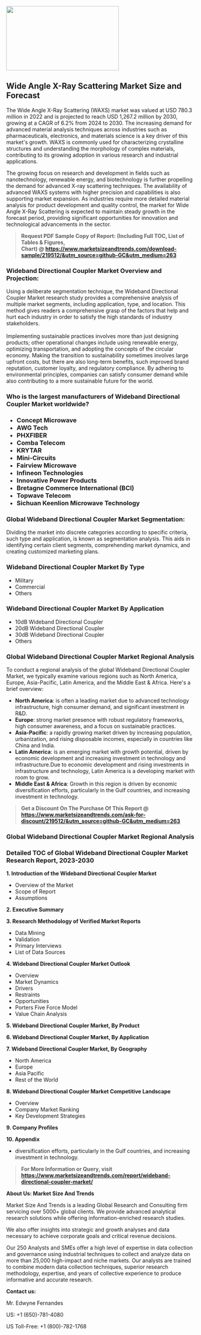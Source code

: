 <p><img class="alignnone size-medium wp-image-20088" src="https://ffe5etoiles.com/wp-content/uploads/2024/12/MST1-300x171.png" alt="" width="300" height="171" /></p><h2>Wide Angle X-Ray Scattering Market Size and Forecast</h2><p>The Wide Angle X-Ray Scattering (WAXS) market was valued at USD 780.3 million in 2022 and is projected to reach USD 1,267.2 million by 2030, growing at a CAGR of 6.2% from 2024 to 2030. The increasing demand for advanced material analysis techniques across industries such as pharmaceuticals, electronics, and materials science is a key driver of this market's growth. WAXS is commonly used for characterizing crystalline structures and understanding the morphology of complex materials, contributing to its growing adoption in various research and industrial applications.</p><p>The growing focus on research and development in fields such as nanotechnology, renewable energy, and biotechnology is further propelling the demand for advanced X-ray scattering techniques. The availability of advanced WAXS systems with higher precision and capabilities is also supporting market expansion. As industries require more detailed material analysis for product development and quality control, the market for Wide Angle X-Ray Scattering is expected to maintain steady growth in the forecast period, providing significant opportunities for innovation and technological advancements in the sector.</p></p><blockquote id="" class=""><strong>Request PDF Sample Copy of Report: (Including Full TOC, List of Tables &amp; Figures, Chart)&nbsp;@&nbsp;<strong><a href="https://www.marketsizeandtrends.com/download-sample/219512/&utm_source=github-GC&utm_medium=263" target="_blank">https://www.marketsizeandtrends.com/download-sample/219512/&utm_source=github-GC&utm_medium=263</a></strong></strong></blockquote><h3 id="" class="">Wideband Directional Coupler Market&nbsp;Overview and Projection:</h3><p id="" class="">Using a deliberate segmentation technique, the Wideband Directional Coupler Market research study provides a comprehensive analysis of multiple market segments, including application, type, and location. This method gives readers a comprehensive grasp of the factors that help and hurt each industry in order to satisfy the high standards of industry stakeholders. <br /> <br />Implementing sustainable practices involves more than just designing products; other operational changes include using renewable energy, optimizing transportation, and adopting the concepts of the circular economy. Making the transition to sustainability sometimes involves large upfront costs, but there are also long-term benefits, such improved brand reputation, customer loyalty, and regulatory compliance. By adhering to environmental principles, companies can satisfy consumer demand while also contributing to a more sustainable future for the world.</p><h3 id="" class="">Who is the largest manufacturers of&nbsp;Wideband Directional Coupler Market worldwide?</h3><h3 class=""><p><ul><li>Concept Microwave </li><li> AWG Tech </li><li> PHXFIBER </li><li> Comba Telecom </li><li> KRYTAR </li><li> Mini-Circuits </li><li> Fairview Microwave </li><li> Infineon Technologies </li><li> Innovative Power Products </li><li> Bretagne Commerce International (BCI) </li><li> Topwave Telecom </li><li> Sichuan Keenlion Microwave Technology</li></ul></p></h3><h3 id="" class="">Global&nbsp;Wideband Directional Coupler Market Segmentation:</h3><p id="" class="">Dividing the market into discrete categories according to specific criteria, such type and application, is known as segmentation analysis. This aids in identifying certain client segments, comprehending market dynamics, and creating customized marketing plans.</p><h3 id="" class="">Wideband Directional Coupler Market&nbsp;By Type</h3><p><p><ul><li>Military</li><li> Commercial</li><li> Others</p></li></ul></p></p><h3 id="" class="">Wideband Directional Coupler Market&nbsp;By Application</h3><p class=""><p><ul><li>10dB Wideband Directional Coupler</li><li> 20dB Wideband Directional Coupler</li><li> 30dB Wideband Directional Coupler</li><li> Others</li></ul></p></p><h3 id="" class="">Global Wideband Directional Coupler Market Regional Analysis</h3><p id="" class="">To conduct a regional analysis of the global Wideband Directional Coupler Market, we typically examine various regions such as North America, Europe, Asia-Pacific, Latin America, and the Middle East &amp; Africa. Here's a brief overview:</p><ul><li><strong>North America</strong>: is often a leading market due to advanced technology infrastructure, high consumer demand, and significant investment in R&amp;D.</li><li><strong>Europe</strong>: strong market presence with robust regulatory frameworks, high consumer awareness, and a focus on sustainable practices.</li><li><strong>Asia-Pacific</strong>: a rapidly growing market driven by increasing population, urbanization, and rising disposable incomes, especially in countries like China and India.</li><li><strong>Latin America</strong>: is an emerging market with growth potential, driven by economic development and increasing investment in technology and infrastructure.Due to economic development and rising investments in infrastructure and technology, Latin America is a developing market with room to grow.</li><li><strong>Middle East &amp; Africa</strong>: Growth in this region is driven by economic diversification efforts, particularly in the Gulf countries, and increasing investment in technology.</li></ul><blockquote id="" class=""><strong>Get a Discount On The Purchase Of This Report @ <strong><a href="https://www.marketsizeandtrends.com/ask-for-discount/219512/&utm_source=github-GC&utm_medium=263" target="_blank">https://www.marketsizeandtrends.com/ask-for-discount/219512/&utm_source=github-GC&utm_medium=263</a></strong></strong></blockquote><h3 id="" class="">Global Wideband Directional Coupler Market Regional Analysis</h3><h3 id="" class="">Detailed TOC of Global Wideband Directional Coupler Market Research Report, 2023-2030</h3><p id="" class=""><strong>1. Introduction of the Wideband Directional Coupler Market</strong></p><ul><li>Overview of the Market</li><li>Scope of Report</li><li>Assumptions</li></ul><p id="" class=""><strong>2. Executive Summary</strong></p><p id="" class=""><strong>3. Research Methodology of Verified Market Reports</strong></p><ul><li>Data Mining</li><li>Validation</li><li>Primary Interviews</li><li>List of Data Sources</li></ul><p id="" class=""><strong>4. Wideband Directional Coupler Market Outlook</strong></p><ul><li>Overview</li><li>Market Dynamics</li><li>Drivers</li><li>Restraints</li><li>Opportunities</li><li>Porters Five Force Model</li><li>Value Chain Analysis</li></ul><p id="" class=""><strong>5. Wideband Directional Coupler Market, By Product</strong></p><p id="" class=""><strong>6. Wideband Directional Coupler Market, By Application</strong></p><p id="" class=""><strong>7. Wideband Directional Coupler Market, By Geography</strong></p><ul><li>North America</li><li>Europe</li><li>Asia Pacific</li><li>Rest of the World</li></ul><p id="" class=""><strong>8. Wideband Directional Coupler Market Competitive Landscape</strong></p><ul><li>Overview</li><li>Company Market Ranking</li><li>Key Development Strategies</li></ul><p id="" class=""><strong>9. Company Profiles</strong></p><p id="" class=""><strong>10. Appendix</strong></p><ul><li>diversification efforts, particularly in the Gulf countries, and increasing investment in technology.</li></ul><blockquote id="" class=""><strong>For More Information or Query, visit <strong><strong><a href="https://www.marketsizeandtrends.com/report/wideband-directional-coupler-market/" target="_blank">https://www.marketsizeandtrends.com/report/wideband-directional-coupler-market/</a></strong></strong></strong></blockquote><p id="" class=""><strong>About Us: Market Size And Trends</strong></p><p id="" class="">Market Size And Trends is a leading Global Research and Consulting firm servicing over 5000+ global clients. We provide advanced analytical research solutions while offering information-enriched research studies.</p><p id="" class="">We also offer insights into strategic and growth analyses and data necessary to achieve corporate goals and critical revenue decisions.</p><p id="" class="">Our 250 Analysts and SMEs offer a high level of expertise in data collection and governance using industrial techniques to collect and analyze data on more than 25,000 high-impact and niche markets. Our analysts are trained to combine modern data collection techniques, superior research methodology, expertise, and years of collective experience to produce informative and accurate research.</p><p id="" class=""><strong>Contact us:</strong></p><p id="" class="">Mr. Edwyne Fernandes</p><p id="" class="">US: +1 (650)-781-4080</p><p id="" class="">US Toll-Free: +1 (800)-782-1768</p>
